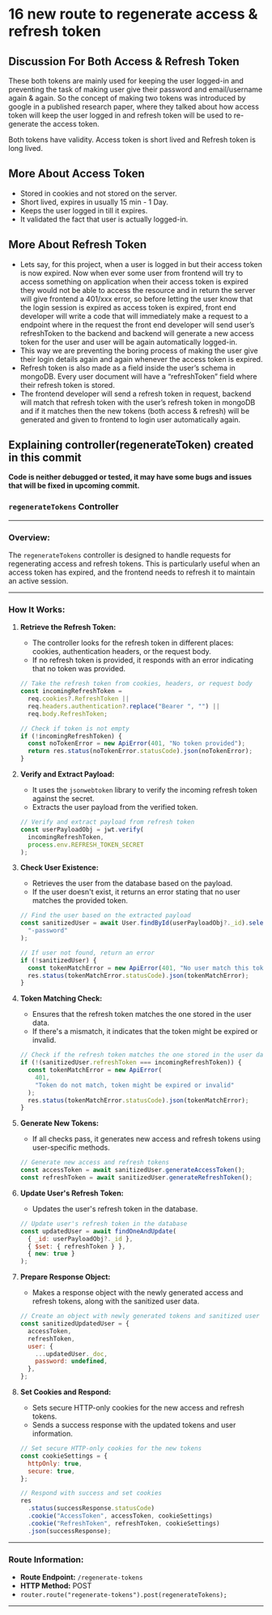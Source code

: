 # 16 new route to regenerate access & refresh token


## Discussion For Both Access & Refresh Token

These both tokens are mainly used for keeping the user logged-in and preventing
the task of making user give their password and email/username again & again.
So the concept of making two tokens was introduced by google in a published
research paper, where they talked about how access token will keep the user logged
in and refresh token will be used to re-generate the access token.

Both tokens have validity. Access token is short lived and Refresh token is long lived. 

## More About Access Token

 

- Stored in cookies and not stored on the server.
- Short lived, expires in usually 15 min - 1 Day.
- Keeps the user logged in till it expires.
- It validated the fact that user is actually logged-in.

## More About Refresh Token

- Lets say, for this project, when a user is logged in but their access token is now expired. Now when ever some user from frontend will try to access something on application when their access token is expired they would not be able to access the resource and in return the server will give frontend a 401/xxx error, so before letting the user know that the login session is expired as access token is expired, front end developer will write a code that will immediately make a request to a endpoint where in the request the front end developer will send user’s refreshToken to the backend and backend will generate a new access token for the user and user will be again automatically logged-in.
- This way we are preventing the boring process of making the user give their login details again and again whenever the access token is expired.
- Refresh token is also made as a field inside the user’s schema in mongoDB. Every user document will have a “refreshToken” field where their refresh token is stored.
- The frontend developer will send a refresh token in request, backend will match that refresh token with the user’s refresh token in mongoDB and if it matches then the new tokens (both access & refresh) will be generated and given to frontend to login user automatically again.

## Explaining controller(regenerateToken) created in this commit

**Code is neither debugged or tested, it may have some bugs and issues that will be fixed in upcoming commit.**

### `regenerateTokens` Controller

---

### Overview:

The `regenerateTokens` controller is designed to handle requests for regenerating access and refresh tokens. This is particularly useful when an access token has expired, and the frontend needs to refresh it to maintain an active session.

---

### How It Works:

1. **Retrieve the Refresh Token:**
    - The controller looks for the refresh token in different places: cookies, authentication headers, or the request body.
    - If no refresh token is provided, it responds with an error indicating that no token was provided.
    
    ```jsx
    // Take the refresh token from cookies, headers, or request body
    const incomingRefreshToken =
      req.cookies?.RefreshToken ||
      req.headers.authentication?.replace("Bearer ", "") ||
      req.body.RefreshToken;
    
    // Check if token is not empty
    if (!incomingRefreshToken) {
      const noTokenError = new ApiError(401, "No token provided");
      return res.status(noTokenError.statusCode).json(noTokenError);
    }
    
    ```
    
2. **Verify and Extract Payload:**
    - It uses the `jsonwebtoken` library to verify the incoming refresh token against the secret.
    - Extracts the user payload from the verified token.
    
    ```jsx
    // Verify and extract payload from refresh token
    const userPayloadObj = jwt.verify(
      incomingRefreshToken,
      process.env.REFRESH_TOKEN_SECRET
    );
    
    ```
    
3. **Check User Existence:**
    - Retrieves the user from the database based on the payload.
    - If the user doesn't exist, it returns an error stating that no user matches the provided token.
    
    ```jsx
    // Find the user based on the extracted payload
    const sanitizedUser = await User.findById(userPayloadObj?._id).select(
      "-password"
    );
    
    // If user not found, return an error
    if (!sanitizedUser) {
      const tokenMatchError = new ApiError(401, "No user match this token");
      res.status(tokenMatchError.statusCode).json(tokenMatchError);
    }
    
    ```
    
4. **Token Matching Check:**
    - Ensures that the refresh token matches the one stored in the user data.
    - If there's a mismatch, it indicates that the token might be expired or invalid.
    
    ```jsx
    // Check if the refresh token matches the one stored in the user data
    if (!(sanitizedUser.refreshToken === incomingRefreshToken)) {
      const tokenMatchError = new ApiError(
        401,
        "Token do not match, token might be expired or invalid"
      );
      res.status(tokenMatchError.statusCode).json(tokenMatchError);
    }
    
    ```
    
5. **Generate New Tokens:**
    - If all checks pass, it generates new access and refresh tokens using user-specific methods.
    
    ```jsx
    // Generate new access and refresh tokens
    const accessToken = await sanitizedUser.generateAccessToken();
    const refreshToken = await sanitizedUser.generateRefreshToken();
    
    ```
    
6. **Update User's Refresh Token:**
    - Updates the user's refresh token in the database.
    
    ```jsx
    // Update user's refresh token in the database
    const updatedUser = await findOneAndUpdate(
      { _id: userPayloadObj?._id },
      { $set: { refreshToken } },
      { new: true }
    );
    
    ```
    
7. **Prepare Response Object:**
    - Makes a response object with the newly generated access and refresh tokens, along with the sanitized user data.
    
    ```jsx
    // Create an object with newly generated tokens and sanitized user data for response
    const sanitizedUpdatedUser = {
      accessToken,
      refreshToken,
      user: {
        ...updatedUser._doc,
        password: undefined,
      },
    };
    
    ```
    
8. **Set Cookies and Respond:**
    - Sets secure HTTP-only cookies for the new access and refresh tokens.
    - Sends a success response with the updated tokens and user information.
    
    ```jsx
    // Set secure HTTP-only cookies for the new tokens
    const cookieSettings = {
      httpOnly: true,
      secure: true,
    };
    
    // Respond with success and set cookies
    res
      .status(successResponse.statusCode)
      .cookie("AccessToken", accessToken, cookieSettings)
      .cookie("RefreshToken", refreshToken, cookieSettings)
      .json(successResponse);
    
    ```
    

---

### Route Information:

- **Route Endpoint:** `/regenerate-tokens`
- **HTTP Method:** POST
- `router.route("regenerate-tokens").post(regenerateTokens);`

---